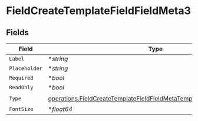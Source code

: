 # FieldCreateTemplateFieldFieldMeta3


## Fields

| Field                                                                                                                                                              | Type                                                                                                                                                               | Required                                                                                                                                                           | Description                                                                                                                                                        |
| ------------------------------------------------------------------------------------------------------------------------------------------------------------------ | ------------------------------------------------------------------------------------------------------------------------------------------------------------------ | ------------------------------------------------------------------------------------------------------------------------------------------------------------------ | ------------------------------------------------------------------------------------------------------------------------------------------------------------------ |
| `Label`                                                                                                                                                            | **string*                                                                                                                                                          | :heavy_minus_sign:                                                                                                                                                 | N/A                                                                                                                                                                |
| `Placeholder`                                                                                                                                                      | **string*                                                                                                                                                          | :heavy_minus_sign:                                                                                                                                                 | N/A                                                                                                                                                                |
| `Required`                                                                                                                                                         | **bool*                                                                                                                                                            | :heavy_minus_sign:                                                                                                                                                 | N/A                                                                                                                                                                |
| `ReadOnly`                                                                                                                                                         | **bool*                                                                                                                                                            | :heavy_minus_sign:                                                                                                                                                 | N/A                                                                                                                                                                |
| `Type`                                                                                                                                                             | [operations.FieldCreateTemplateFieldFieldMetaTemplatesFieldsResponseType](../../models/operations/fieldcreatetemplatefieldfieldmetatemplatesfieldsresponsetype.md) | :heavy_check_mark:                                                                                                                                                 | N/A                                                                                                                                                                |
| `FontSize`                                                                                                                                                         | **float64*                                                                                                                                                         | :heavy_minus_sign:                                                                                                                                                 | N/A                                                                                                                                                                |